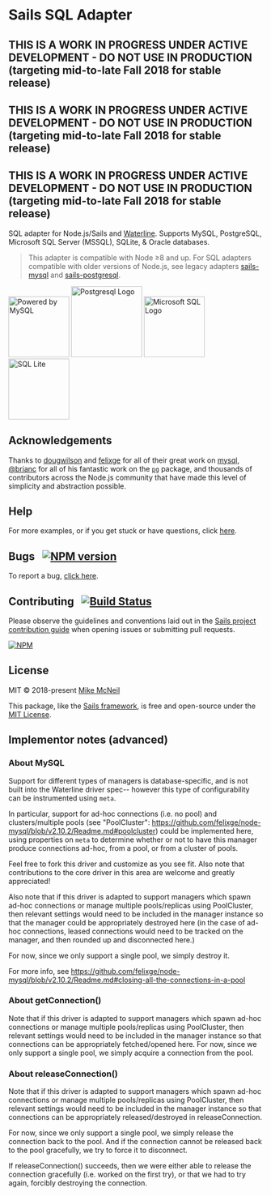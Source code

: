 # Sails SQL Adapter

## THIS IS A WORK IN PROGRESS UNDER ACTIVE DEVELOPMENT - DO NOT USE IN PRODUCTION  (targeting mid-to-late Fall 2018 for stable release)
## THIS IS A WORK IN PROGRESS UNDER ACTIVE DEVELOPMENT - DO NOT USE IN PRODUCTION  (targeting mid-to-late Fall 2018 for stable release)
## THIS IS A WORK IN PROGRESS UNDER ACTIVE DEVELOPMENT - DO NOT USE IN PRODUCTION  (targeting mid-to-late Fall 2018 for stable release)

SQL adapter for Node.js/Sails and [Waterline](http://waterlinejs.org). Supports MySQL, PostgreSQL, Microsoft SQL Server (MSSQL), SQLite, & Oracle databases.

> This adapter is compatible with Node ≥8 and up.  For SQL adapters compatible with older versions of Node.js, see legacy adapters [sails-mysql](https://npmjs.com/package/sails-mysql) and [sails-postgresql](https://npmjs.com/package/sails-postgresql).


<a target="_blank" href="http://www.mysql.com"><img src="http://www.mysql.com/common/logos/powered-by-mysql-125x64.png" alt="Powered by MySQL" width="120px" title="sails-mysql: MySQL adapter for Sails"/></a>
<a target="_blank" href="https://www.postgresql.org"><img src="http://sm.pcmag.com/t/pcmag_ru/help/p/postgresql/postgresql-94-funktsii-tekhnologii-vozmozhnosti_3nyj.640.jpg" width="140px" alt="Postgresql Logo" title="sails-postgresql: Postgresql adapter for Sails"/></a>
<a target="_blank" href="https://www.microsoft.com/en-us/sql-server"><img src="https://dirkstrauss.com/wp-content/uploads/2014/01/script-table-data.jpg" width="120px" alt="Microsoft SQL Logo" title="sails-Microsoft-SQL: Microsoft-SQL-Server adapter for Sails"/></a>
<a target="_blank" href="https://www.sqlite.org/index.html"><img src="https://www.sqlite.org/images/sqlite370_banner.gif" width="120px" alt="SQL Lite" title="SQL Lite: SQL Lite adapter for Sails"/></a>



## Acknowledgements

Thanks to [dougwilson](https://github.com/dougwilson) and [felixge](https://github.com/felixge) for all of their great work on [mysql](http://npmjs.com/package/mysql), [@brianc](https://github.com/brianc) for all of his fantastic work on the [`pg`](http://npmjs.com/package/pg) package, and thousands of contributors across the Node.js community that have made this level of simplicity and abstraction possible.

## Help

For more examples, or if you get stuck or have questions, click [here](https://sailsjs.com/support).

## Bugs &nbsp; [![NPM version](https://badge.fury.io/js/sails-sql.svg)](http://npmjs.com/package/sails-sql)

To report a bug, [click here](https://sailsjs.com/bugs).


## Contributing &nbsp; [![Build Status](https://travis-ci.org/sailshq/sails-sql.svg?branch=master)](https://travis-ci.org/sailshq/sails-sql)

Please observe the guidelines and conventions laid out in the [Sails project contribution guide](https://sailsjs.com/contribute) when opening issues or submitting pull requests.

[![NPM](https://nodei.co/npm/sails-sql.png?downloads=true)](http://npmjs.com/package/sails-sql)

## License

MIT &copy; 2018-present [Mike McNeil](https://twitter.com/mikermcneil)

This package, like the [Sails framework](https://sailsjs.com), is free and open-source under the [MIT License](https://sailsjs.com/license).


## Implementor notes (advanced)

### About MySQL
Support for different types of managers is database-specific, and is not
built into the Waterline driver spec-- however this type of configurability
can be instrumented using `meta`.

In particular, support for ad-hoc connections (i.e. no pool) and clusters/multiple
pools (see "PoolCluster": https://github.com/felixge/node-mysql/blob/v2.10.2/Readme.md#poolcluster)
could be implemented here, using properties on `meta` to determine whether or not
to have this manager produce connections ad-hoc, from a pool, or from a cluster of pools.

Feel free to fork this driver and customize as you see fit.  Also note that
contributions to the core driver in this area are welcome and greatly appreciated!

Also note that if this driver is adapted to support managers which spawn
ad-hoc connections or manage multiple pools/replicas using PoolCluster,
then relevant settings would need to be included in the manager instance
so that the manager could be appropriately destroyed here (in the case of
ad-hoc connections, leased connections would need to be tracked on the
manager, and then rounded up and disconnected here.)

For now, since we only support a single pool, we simply destroy it.

For more info, see https://github.com/felixge/node-mysql/blob/v2.10.2/Readme.md#closing-all-the-connections-in-a-pool

### About getConnection()

Note that if this driver is adapted to support managers which spawn
ad-hoc connections or manage multiple pools/replicas using PoolCluster,
then relevant settings would need to be included in the manager instance
so that connections can be appropriately fetched/opened here.
For now, since we only support a single pool, we simply acquire a
connection from the pool.

### About releaseConnection()

Note that if this driver is adapted to support managers which spawn
ad-hoc connections or manage multiple pools/replicas using PoolCluster,
then relevant settings would need to be included in the manager instance
so that connections can be appropriately released/destroyed in releaseConnection.

For now, since we only support a single pool, we simply release the
connection back to the pool. And if the connection cannot be released back to
the pool gracefully, we try to force it to disconnect.

If releaseConnection() succeeds, then we were either able to release
the connection gracefully (i.e. worked on the first try), or that we
had to try again, forcibly destroying the connection.
